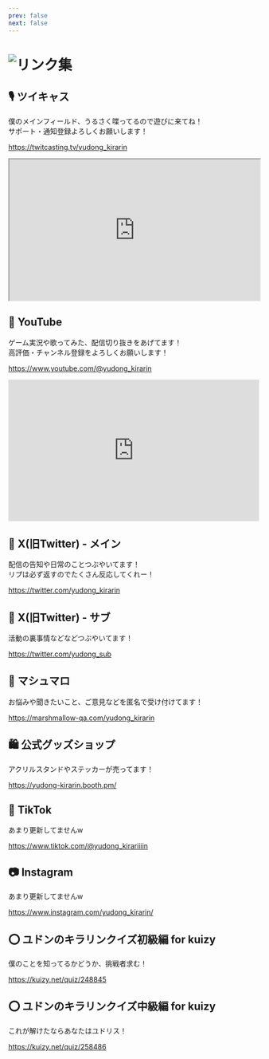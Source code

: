 ```yaml
---
prev: false
next: false
---
```


# ![リンク集](/tit_links_01.png)

## 🎙️ ツイキャス
僕のメインフィールド、うるさく喋ってるので遊びに来てね！  
サポート・通知登録よろしくお願いします！

https://twitcasting.tv/yudong_kirarin

<iframe src="https://twitcasting.tv/yudong_kirarin/embeddedplayer/live?auto_play=false&default_mute=true" width="100%" height="auto" style="aspect-ratio:16/9;" allowfullscreen></iframe>

## 🎥 YouTube
ゲーム実況や歌ってみた、配信切り抜きをあげてます！  
高評価・チャンネル登録をよろしくお願いします！

https://www.youtube.com/@yudong_kirarin

<iframe src="https://www.youtube.com/embed/0DSNf0_OSUA?si=cC1RDF_qhhjhCRfJ" title="YouTube video player" frameborder="0" allow="accelerometer; autoplay; clipboard-write; encrypted-media; gyroscope; picture-in-picture; web-share" allowfullscreen width="100%" height="auto" style="aspect-ratio:16/9;"></iframe>

## 📱 X(旧Twitter) - メイン
配信の告知や日常のことつぶやいてます！  
リプは必ず返すのでたくさん反応してくれー！

https://twitter.com/yudong_kirarin

## 📱 X(旧Twitter) - サブ
活動の裏事情などなどつぶやいてます！  

https://twitter.com/yudong_sub

## 🔲 マシュマロ
お悩みや聞きたいこと、ご意見などを匿名で受け付けてます！  

https://marshmallow-qa.com/yudong_kirarin

## 🛍️ 公式グッズショップ
アクリルスタンドやステッカーが売ってます！  

https://yudong-kirarin.booth.pm/

## 🎵 TikTok
あまり更新してませんw  

https://www.tiktok.com/@yudong_kirariiiin

## 📷 Instagram
あまり更新してませんw  

https://www.instagram.com/yudong_kirarin/

## ⭕️ ユドンのキラリンクイズ初級編 for kuizy
僕のことを知ってるかどうか、挑戦者求む！  

https://kuizy.net/quiz/248845

## ⭕️ ユドンのキラリンクイズ中級編 for kuizy
これが解けたならあなたはユドリス！  

https://kuizy.net/quiz/258486

